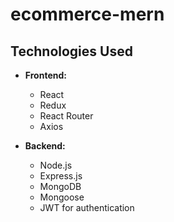 # ecommerce-mern



## Technologies Used

- **Frontend:**
  - React
  - Redux
  - React Router
  - Axios

- **Backend:**
  - Node.js
  - Express.js
  - MongoDB
  - Mongoose
  - JWT for authentication
